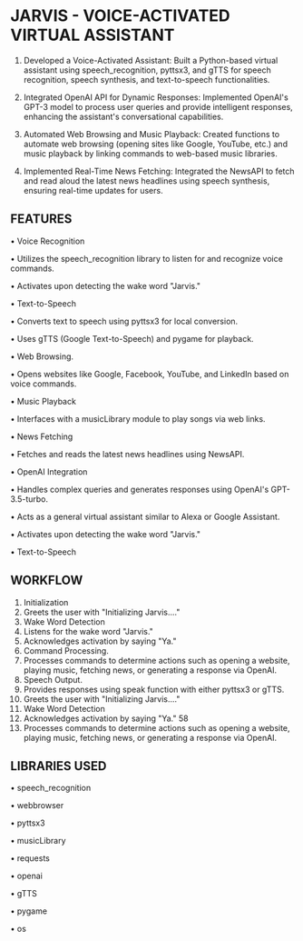 # JARVIS - VOICE-ACTIVATED VIRTUAL ASSISTANT

1. Developed a Voice-Activated Assistant: Built a Python-based virtual assistant using speech_recognition, pyttsx3, and gTTS for speech recognition, speech synthesis, and text-to-speech functionalities.

2. Integrated OpenAI API for Dynamic Responses: Implemented OpenAI's GPT-3 model to process user queries and provide intelligent responses, enhancing the assistant's conversational capabilities.

3. Automated Web Browsing and Music Playback: Created functions to automate web browsing (opening sites like Google, YouTube, etc.) and music playback by linking commands to web-based music libraries.

4. Implemented Real-Time News Fetching: Integrated the NewsAPI to fetch and read aloud the latest news headlines using speech synthesis, ensuring real-time updates for users.

## FEATURES

• Voice Recognition

• Utilizes the speech_recognition library to listen for and recognize voice commands.

• Activates upon detecting the wake word "Jarvis."

• Text-to-Speech

• Converts text to speech using pyttsx3 for local conversion.

• Uses gTTS (Google Text-to-Speech) and pygame for playback.

• Web Browsing.

• Opens websites like Google, Facebook, YouTube, and LinkedIn based on voice commands.

• Music Playback

• Interfaces with a musicLibrary module to play songs via web links.

• News Fetching

• Fetches and reads the latest news headlines using NewsAPI.

• OpenAI Integration

• Handles complex queries and generates responses using OpenAI's GPT-3.5-turbo.

• Acts as a general virtual assistant similar to Alexa or Google Assistant.

• Activates upon detecting the wake word "Jarvis."

• Text-to-Speech


## WORKFLOW

1. Initialization
2. Greets the user with "Initializing Jarvis...."
3. Wake Word Detection
4. Listens for the wake word "Jarvis."
5. Acknowledges activation by saying "Ya."
6. Command Processing.
7. Processes commands to determine actions such as opening a website, playing 
music, fetching news, or generating a response via OpenAI.
8. Speech Output.
9. Provides responses using speak function with either pyttsx3 or gTTS.
10. Greets the user with "Initializing Jarvis...."
11. Wake Word Detection
12. Acknowledges activation by saying "Ya."
58
13. Processes commands to determine actions such as opening a website, playing 
music, fetching news, or generating a response via OpenAI.

## LIBRARIES USED

• speech_recognition

• webbrowser

• pyttsx3

• musicLibrary

• requests

• openai

• gTTS

• pygame

• os


